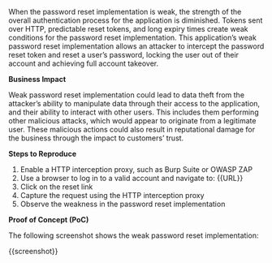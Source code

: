 When the password reset implementation is weak, the strength of the overall authentication process for the application is diminished. Tokens sent over HTTP, predictable reset tokens, and long expiry times create weak conditions for the password reset implementation. This application’s weak password reset implementation allows an attacker to intercept the password reset token and reset a user’s password, locking the user out of their account and achieving full account takeover.

**Business Impact**

Weak password reset implementation could lead to data theft from the attacker’s ability to manipulate data through their access to the application, and their ability to interact with other users. This includes them performing other malicious attacks, which would appear to originate from a legitimate user. These malicious actions could also result in reputational damage for the business through the impact to customers’ trust.

**Steps to Reproduce**

1. Enable a HTTP interception proxy, such as Burp Suite or OWASP ZAP
1. Use a browser to log in to a valid account and navigate to: {{URL}}
1. Click on the reset link
1. Capture the request using the HTTP interception proxy
1. Observe the weakness in the password reset implementation

**Proof of Concept (PoC)**

The following screenshot shows the weak password reset implementation:

{{screenshot}}
